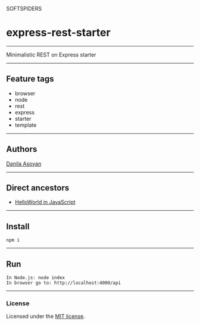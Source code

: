 SOFTSPIDERS

# express-rest-starter

---

Minimalistic REST on Express starter

---

## Feature tags

- browser
- node
- rest
- express
- starter
- template

---

## Authors

[Danila Asoyan](https://github.com/Danilkashtan)

---

## Direct ancestors
- [HelloWorld in JavaScript](https://github.com/softspiders/javascript)

---

## Install

```
npm i
```

---

## Run

```
In Node.js: node index
In browser go to: http://localhost:4000/api
```

---

### License

Licensed under the [MIT license](./LICENSE). 

